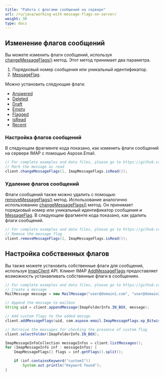 ```yaml
---
title: "Работа с флагами сообщений на сервере"
url: /ru/java/working-with-message-flags-on-server/
weight: 30
type: docs
---
```



## **Изменение флагов сообщений**

Вы можете изменить флаги сообщений, используя [changeMessageFlags()](https://reference.aspose.com/email/java/com.aspose.email/imapclient/#changeMessageFlags-com.aspose.email.IConnection-int-com.aspose.email.ImapMessageFlags-) метод. Этот метод принимает два параметра.

1. Порядковый номер сообщения или уникальный идентификатор.
1. [MessageFlag](https://reference.aspose.com/email/java/com.aspose.email/imapmessageflags/).

Можно установить следующие флаги:

- [Answered](https://reference.aspose.com/email/java/com.aspose.email/imapmessageflags/#getAnswered--)
- [Deleted](https://reference.aspose.com/email/java/com.aspose.email/imapmessageflags/#getDeleted--)
- [Draft](https://reference.aspose.com/email/java/com.aspose.email/imapmessageflags/#getDraft--)
- [Empty](https://reference.aspose.com/email/java/com.aspose.email/imapmessageflags/#getEmpty--)
- [Flagged](https://reference.aspose.com/email/java/com.aspose.email/imapmessageflags/#getFlagged--)
- [isRead](https://reference.aspose.com/email/java/com.aspose.email/imapmessageflags/#isRead--)
- [Recent](https://reference.aspose.com/email/java/com.aspose.email/imapmessageflags/#getRecent--)
 
### **Настройка флагов сообщений**

В следующем фрагменте кода показано, как изменить флаги сообщений на сервере IMAP с помощью Aspose.Email.

~~~Java
// For complete examples and data files, please go to https://github.com/aspose-email/Aspose.Email-for-Java
// Mark the message as read
client.changeMessageFlags(1, ImapMessageFlags.isRead());
~~~

### **Удаление флагов сообщений**

Флаги сообщений также можно удалить с помощью [removeMessageFlags()](https://reference.aspose.com/email/java/com.aspose.email/imapclient/#removeMessageFlags-com.aspose.email.IConnection-int-com.aspose.email.ImapMessageFlags-) метод. Использование аналогично использованию [changeMessageFlags()](https://reference.aspose.com/email/java/com.aspose.email/imapclient/#changeMessageFlags-com.aspose.email.IConnection-int-com.aspose.email.ImapMessageFlags-) метод. Он принимает порядковый номер или уникальный идентификатор сообщения и [MessageFlag](https://reference.aspose.com/email/java/com.aspose.email/imapmessageflags/). В следующем фрагменте кода показано, как удалить флаги сообщений.

~~~Java
// For complete examples and data files, please go to https://github.com/aspose-email/Aspose.Email-for-Java
// Remove the message flag
client.removeMessageFlags(1, ImapMessageFlags.isRead());
~~~

## **Настройка собственных флагов**

Вы также можете установить собственные флаги для сообщения, используя [ImapClient](https://reference.aspose.com/email/java/com.aspose.email/imapclient/) API. Клиент IMAP [AddMessageFlags](https://reference.aspose.com/email/java/com.aspose.email/imapclient/#addMessageFlags-com.aspose.email.IConnection-int-com.aspose.email.ImapMessageFlags-) предоставляет возможность устанавливать собственные флаги в сообщениях.

~~~Java
// For complete examples and data files, please go to https://github.com/aspose-email/Aspose.Email-for-Java
// Create a message
MailMessage message = new MailMessage("user@domain1.com", "user@domain2.com", "subject", "message");

// Append the message to mailbox
String uid = client.appendMessage(ImapFolderInfo.IN_BOX, message);

// Add custom flags to the added messge
client.addMessageFlags(uid, com.aspose.email.ImapMessageFlags.op_BitwiseOr(ImapMessageFlags.keyword("custom1"), ImapMessageFlags.keyword("custom1_0")));

// Retreive the messages for checking the presence of custom flag
client.selectFolder(ImapFolderInfo.IN_BOX);

ImapMessageInfoCollection messageInfos = client.listMessages();
for (ImapMessageInfo inf : messageInfos) {
    ImapMessageFlags[] flags = inf.getFlags().split();

    if (inf.containsKeyword("custom1"))
        System.out.println("Keyword found");
}
~~~
